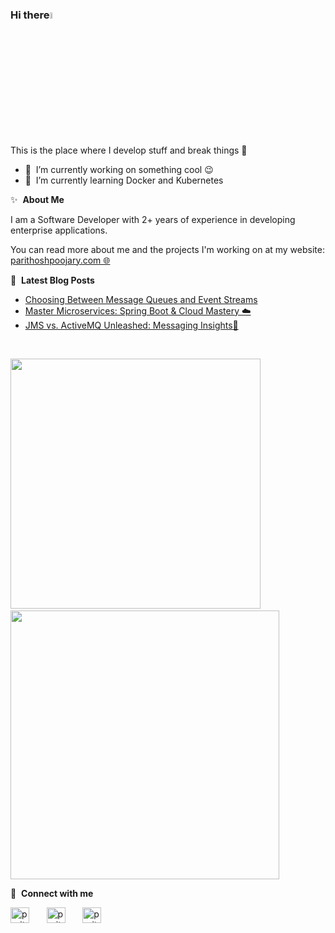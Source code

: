 ### Hi there<a href="https://parithoshpoojary-portfolio.vercel.app/home"><img src="https://media.giphy.com/media/hvRJCLFzcasrR4ia7z/giphy.gif" width="5%"></a>
This is the place where I develop stuff and break things :rofl:

- 🔭 &nbsp;I’m currently working on something cool :wink:
- 🌱 &nbsp;I’m currently learning Docker and Kubernetes

✨ &nbsp;**About Me**

I am a Software Developer with 2+ years of experience in developing enterprise applications.


You can read more about me and the projects I'm working on at my website: <a href="https://parithoshpoojary-portfolio.vercel.app/home" target="blank" rel="noopener noreferrer">parithoshpoojary.com&nbsp;🌐</a>

📕 &nbsp;**Latest Blog Posts**
<!-- BLOG-POST-LIST:START -->
- [Choosing Between Message Queues and Event Streams](https://dev.to/parithoshpoojary/master-microservices-spring-boot-cloud-mastery-5clc)
- [Master Microservices: Spring Boot &amp; Cloud Mastery ☁️](https://dev.to/parithoshpoojary/master-microservices-spring-boot-cloud-mastery-3l4m)
- [JMS vs. ActiveMQ Unleashed: Messaging Insights💬](https://dev.to/parithoshpoojary/jms-vs-activemq-unleashed-messaging-insights-46j5)
<!-- BLOG-POST-LIST:END -->

</br>

<p align = "left">
  <img src = "https://github-readme-stats.vercel.app/api?username=parithoshpoojary&show_icons=true&theme=bear" width = 400>&nbsp;&nbsp;&nbsp;
  <img src = "https://github-readme-streak-stats.herokuapp.com?user=parithoshpoojary&theme=dark&hide_border=true" width = 430>
</p>


🔗 &nbsp;**Connect with me**
<p align="left">
<a href="https://dev.to/parithoshpoojary" target="blank"><img align="center" src="https://cdn.jsdelivr.net/npm/simple-icons@3.0.1/icons/dev-dot-to.svg" alt="parithoshpoojary" height="25" width="30"/></a>&nbsp;&nbsp;&nbsp;&nbsp;&nbsp;&nbsp;
<a href="https://twitter.com/thePPoojary" target="blank"><img align="center" src="https://raw.githubusercontent.com/rahuldkjain/github-profile-readme-generator/master/src/images/icons/Social/twitter.svg" alt="parithoshpoojary" height="25" width="30" /></a>&nbsp;&nbsp;&nbsp;&nbsp;&nbsp;&nbsp;
<a href="https://www.linkedin.com/in/parithoshpoojary/" target="blank"><img align="center" src="https://raw.githubusercontent.com/rahuldkjain/github-profile-readme-generator/master/src/images/icons/Social/linked-in-alt.svg" alt="parithoshpoojary" height="25" width="30" /></a>
